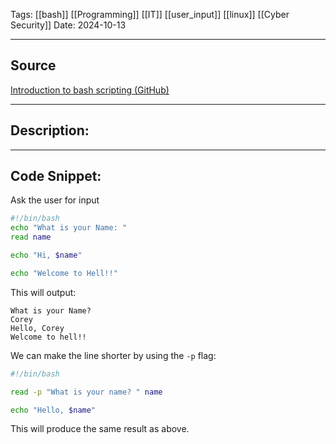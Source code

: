Tags: [[bash]] [[Programming]] [[IT]] [[user_input]] [[linux]] [[Cyber Security]]
 Date: 2024-10-13 
 
---

## Source
[Introduction to bash scripting (GitHub)](https://github.com/bobbyiliev/introduction-to-bash-scripting/blob/main/ebook/en/content/006-bash-comments.md)

---

## Description:


---

## Code Snippet:

Ask the user for input
```Bash
#!/bin/bash
echo "What is your Name: "
read name

echo "Hi, $name"

echo "Welcome to Hell!!"
```

This will output:
```Termial 
What is your Name?
Corey
Hello, Corey
Welcome to hell!!

```

We can make the line shorter by using the `-p` flag: 
```Bash
#!/bin/bash

read -p "What is your name? " name

echo "Hello, $name"

```
This will produce the same result as above. 

